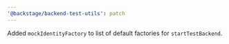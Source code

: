 ```yaml
---
'@backstage/backend-test-utils': patch
---
```


Added `mockIdentityFactory` to list of default factories for `startTestBackend`.

